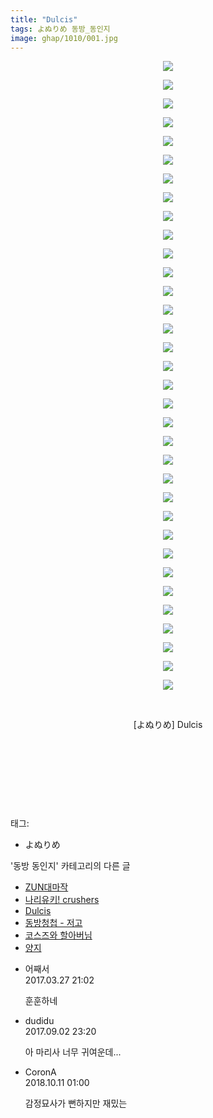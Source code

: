 ```yaml
---
title: "Dulcis"
tags: よぬりめ 동방_동인지
image: ghap/1010/001.jpg
---
```

<div class="article">
<p style="text-align: center; clear: none; float: none;"><img src="{{ site.nasurl }}/ghap/1010/001.jpg"/></p>
<p style="text-align: center; clear: none; float: none;"><img src="{{ site.nasurl }}/ghap/1010/002.jpg"/></p>
<p style="text-align: center; clear: none; float: none;"><img src="{{ site.nasurl }}/ghap/1010/003.jpg"/></p>
<p style="text-align: center; clear: none; float: none;"><img src="{{ site.nasurl }}/ghap/1010/004.jpg"/></p>
<p style="text-align: center; clear: none; float: none;"><img src="{{ site.nasurl }}/ghap/1010/005.jpg"/></p>
<p style="text-align: center; clear: none; float: none;"><img src="{{ site.nasurl }}/ghap/1010/006.jpg"/></p>
<p style="text-align: center; clear: none; float: none;"><img src="{{ site.nasurl }}/ghap/1010/007.jpg"/></p>
<p style="text-align: center; clear: none; float: none;"><img src="{{ site.nasurl }}/ghap/1010/008.jpg"/></p>
<p style="text-align: center; clear: none; float: none;"><img src="{{ site.nasurl }}/ghap/1010/009.jpg"/></p>
<p style="text-align: center; clear: none; float: none;"><img src="{{ site.nasurl }}/ghap/1010/010.jpg"/></p>
<p style="text-align: center; clear: none; float: none;"><img src="{{ site.nasurl }}/ghap/1010/011.jpg"/></p>
<p style="text-align: center; clear: none; float: none;"><img src="{{ site.nasurl }}/ghap/1010/012.jpg"/></p>
<p style="text-align: center; clear: none; float: none;"><img src="{{ site.nasurl }}/ghap/1010/013.jpg"/></p>
<p style="text-align: center; clear: none; float: none;"><img src="{{ site.nasurl }}/ghap/1010/014.jpg"/></p>
<p style="text-align: center; clear: none; float: none;"><img src="{{ site.nasurl }}/ghap/1010/015.jpg"/></p>
<p style="text-align: center; clear: none; float: none;"><img src="{{ site.nasurl }}/ghap/1010/016.jpg"/></p>
<p style="text-align: center; clear: none; float: none;"><img src="{{ site.nasurl }}/ghap/1010/017.jpg"/></p>
<p style="text-align: center; clear: none; float: none;"><img src="{{ site.nasurl }}/ghap/1010/018.jpg"/></p>
<p style="text-align: center; clear: none; float: none;"><img src="{{ site.nasurl }}/ghap/1010/019.jpg"/></p>
<p style="text-align: center; clear: none; float: none;"><img src="{{ site.nasurl }}/ghap/1010/020.jpg"/></p>
<p style="text-align: center; clear: none; float: none;"><img src="{{ site.nasurl }}/ghap/1010/021.jpg"/></p>
<p style="text-align: center; clear: none; float: none;"><img src="{{ site.nasurl }}/ghap/1010/022.jpg"/></p>
<p style="text-align: center; clear: none; float: none;"><img src="{{ site.nasurl }}/ghap/1010/023.jpg"/></p>
<p style="text-align: center; clear: none; float: none;"><img src="{{ site.nasurl }}/ghap/1010/024.jpg"/></p>
<p style="text-align: center; clear: none; float: none;"><img src="{{ site.nasurl }}/ghap/1010/025.jpg"/></p>
<p style="text-align: center; clear: none; float: none;"><img src="{{ site.nasurl }}/ghap/1010/026.jpg"/></p>
<p style="text-align: center; clear: none; float: none;"><img src="{{ site.nasurl }}/ghap/1010/027.jpg"/></p>
<p style="text-align: center; clear: none; float: none;"><img src="{{ site.nasurl }}/ghap/1010/028.jpg"/></p>
<p style="text-align: center; clear: none; float: none;"><img src="{{ site.nasurl }}/ghap/1010/029.jpg"/></p>
<p style="text-align: center; clear: none; float: none;"><img src="{{ site.nasurl }}/ghap/1010/030.jpg"/></p>
<p style="text-align: center; clear: none; float: none;"><img src="{{ site.nasurl }}/ghap/1010/031.jpg"/></p>
<p style="text-align: center; clear: none; float: none;"><img src="{{ site.nasurl }}/ghap/1010/032.jpg"/></p>
<p style="text-align: center; clear: none; float: none;"><img src="{{ site.nasurl }}/ghap/1010/033.jpg"/></p>
<p style="text-align: center; clear: none; float: none;"><img src="{{ site.nasurl }}/ghap/1010/034.jpg"/></p>
<p style="text-align: center; clear: none; float: none;"><br/></p>
<p style="text-align: center; clear: none; float: none;">[よぬりめ] Dulcis</p>
<p style="text-align: center; clear: none; float: none;"><br/></p>
<p style="text-align: center; clear: none; float: none;"><br/></p>
<p style="text-align: center; clear: none; float: none;"><br/></p>
<p><br/></p>
</div><div class="tagTrail">
<p>태그: </p>
<ul>
<li>よぬりめ</li>
</ul>
</div><div class="another">
<p>'동방 동인지' 카테고리의 다른 글</p>
<ul>
<li><a href="/2016-07-22-ghap_1012">ZUN대마작</a></li>
<li><a href="/2016-07-22-ghap_1011">나리유키! crushers</a></li>
<li><a href="/2016-07-22-ghap_1010">Dulcis</a></li>
<li><a href="/2016-07-22-ghap_1009">동방청첩 - 저고</a></li>
<li><a href="/2016-07-22-ghap_1008">코스즈와 할아버님</a></li>
<li><a href="/2016-07-22-ghap_1004">양지</a></li>
</ul>
</div><div class="cb_module cb_fluid">
<div class="cb_wrt cb_profile">
<div class="comment">
<ul>
<li class="cb_thumb_off" id="comment14950796">
<div class="cb_comment_area">
<div class="cb_info_area">
<div class="cb_section">
<span class="cb_nick_name">어째서</span>
</div>
<div class="cb_section">
<span class="cb_date">2017.03.27 21:02 </span>
</div>
</div>
<div class="cb_dsc_comment">
<p class="cb_dsc">
											훈훈하네
										</p>
</div>
</div></li>
<li class="cb_thumb_off" id="comment15074773">
<div class="cb_comment_area">
<div class="cb_info_area">
<div class="cb_section">
<span class="cb_nick_name">dudidu</span>
</div>
<div class="cb_section">
<span class="cb_date">2017.09.02 23:20 </span>
</div>
</div>
<div class="cb_dsc_comment">
<p class="cb_dsc">
											아 마리사 너무 귀여운데...
										</p>
</div>
</div></li>
<li class="cb_thumb_off" id="comment15351506">
<div class="cb_comment_area">
<div class="cb_info_area">
<div class="cb_section">
<span class="cb_nick_name">CoronA</span>
</div>
<div class="cb_section">
<span class="cb_date">2018.10.11 01:00 </span>
</div>
</div>
<div class="cb_dsc_comment">
<p class="cb_dsc">
											감정묘사가 뻔하지만 재밌는
										</p>
</div>
</div></li>
</ul>
</div>
</div><!-- commentList close -->
</div>